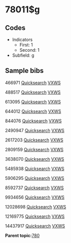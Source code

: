 # 78011$g

## Codes

-   Indicators
    -   First: 1
    -   Second: 1
-   Subfield: g

## Sample bibs

466971 [Quicksearch](https://search.library.yale.edu/catalog/466971) [VXWS](http://prodorbis.library.yale.edu:7014/vxws/GetHoldingsService?bibId=466971)

488517 [Quicksearch](https://search.library.yale.edu/catalog/488517) [VXWS](http://prodorbis.library.yale.edu:7014/vxws/GetHoldingsService?bibId=488517)

613095 [Quicksearch](https://search.library.yale.edu/catalog/613095) [VXWS](http://prodorbis.library.yale.edu:7014/vxws/GetHoldingsService?bibId=613095)

644012 [Quicksearch](https://search.library.yale.edu/catalog/644012) [VXWS](http://prodorbis.library.yale.edu:7014/vxws/GetHoldingsService?bibId=644012)

844076 [Quicksearch](https://search.library.yale.edu/catalog/844076) [VXWS](http://prodorbis.library.yale.edu:7014/vxws/GetHoldingsService?bibId=844076)

2490947 [Quicksearch](https://search.library.yale.edu/catalog/2490947) [VXWS](http://prodorbis.library.yale.edu:7014/vxws/GetHoldingsService?bibId=2490947)

2617203 [Quicksearch](https://search.library.yale.edu/catalog/2617203) [VXWS](http://prodorbis.library.yale.edu:7014/vxws/GetHoldingsService?bibId=2617203)

2809159 [Quicksearch](https://search.library.yale.edu/catalog/2809159) [VXWS](http://prodorbis.library.yale.edu:7014/vxws/GetHoldingsService?bibId=2809159)

3638070 [Quicksearch](https://search.library.yale.edu/catalog/3638070) [VXWS](http://prodorbis.library.yale.edu:7014/vxws/GetHoldingsService?bibId=3638070)

5485938 [Quicksearch](https://search.library.yale.edu/catalog/5485938) [VXWS](http://prodorbis.library.yale.edu:7014/vxws/GetHoldingsService?bibId=5485938)

5906295 [Quicksearch](https://search.library.yale.edu/catalog/5906295) [VXWS](http://prodorbis.library.yale.edu:7014/vxws/GetHoldingsService?bibId=5906295)

8592737 [Quicksearch](https://search.library.yale.edu/catalog/8592737) [VXWS](http://prodorbis.library.yale.edu:7014/vxws/GetHoldingsService?bibId=8592737)

9934656 [Quicksearch](https://search.library.yale.edu/catalog/9934656) [VXWS](http://prodorbis.library.yale.edu:7014/vxws/GetHoldingsService?bibId=9934656)

12028698 [Quicksearch](https://search.library.yale.edu/catalog/12028698) [VXWS](http://prodorbis.library.yale.edu:7014/vxws/GetHoldingsService?bibId=12028698)

12169775 [Quicksearch](https://search.library.yale.edu/catalog/12169775) [VXWS](http://prodorbis.library.yale.edu:7014/vxws/GetHoldingsService?bibId=12169775)

14437917 [Quicksearch](https://search.library.yale.edu/catalog/14437917) [VXWS](http://prodorbis.library.yale.edu:7014/vxws/GetHoldingsService?bibId=14437917)

**Parent topic:**[780](../../tags/780/780.md)

